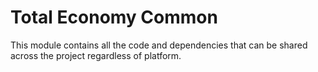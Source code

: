 # Total Economy Common

This module contains all the code and dependencies that can be shared across the project regardless of platform.